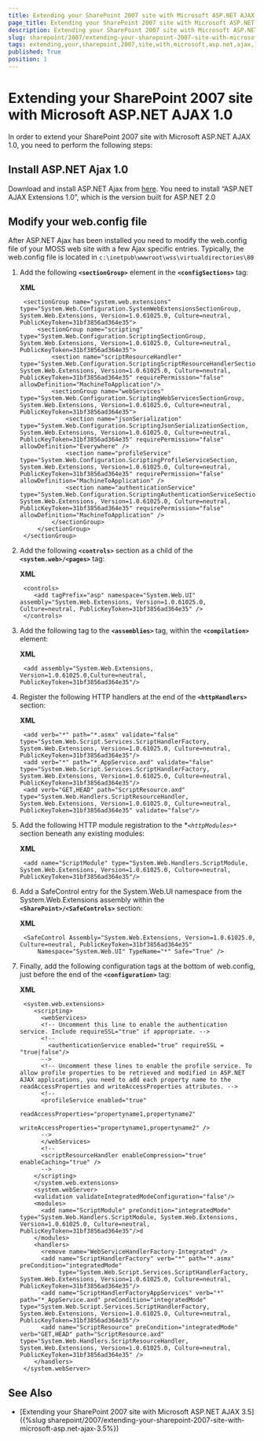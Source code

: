 ```yaml
---
title: Extending your SharePoint 2007 site with Microsoft ASP.NET AJAX 1.0
page_title: Extending your SharePoint 2007 site with Microsoft ASP.NET AJAX 1.0 | UI for ASP.NET AJAX Documentation
description: Extending your SharePoint 2007 site with Microsoft ASP.NET AJAX 1.0
slug: sharepoint/2007/extending-your-sharepoint-2007-site-with-microsoft-asp.net-ajax-1.0
tags: extending,your,sharepoint,2007,site,with,microsoft,asp.net,ajax,1.0
published: True
position: 1
---
```


# Extending your SharePoint 2007 site with Microsoft ASP.NET AJAX 1.0



In order to extend your SharePoint 2007 site with Microsoft ASP.NET AJAX 1.0, you need to perform the following steps:

## Install ASP.NET Ajax 1.0

Download and install ASP.NET Ajax from [here](https://www.microsoft.com/downloads/details.aspx?FamilyID=ca9d90fa-e8c9-42e3-aa19-08e2c027f5d6&displaylang=en). You need to install “ASP.NET AJAX Extensions 1.0”, which is the version built for ASP.NET 2.0

## Modify your web.config file

After ASP.NET Ajax has been installed you need to modify the web.config file of your MOSS web site with a few Ajax specific entries. Typically, the web.config file is located in `c:\inetpub\wwwroot\wss\virtualdirectories\80`

1. Add the following **`<sectionGroup>`** element in the **`<configSections>`** tag:

	**XML**

	    <sectionGroup name="system.web.extensions" type="System.Web.Configuration.SystemWebExtensionsSectionGroup, System.Web.Extensions, Version=1.0.61025.0, Culture=neutral, PublicKeyToken=31bf3856ad364e35">
	        <sectionGroup name="scripting" type="System.Web.Configuration.ScriptingSectionGroup, System.Web.Extensions, Version=1.0.61025.0, Culture=neutral, PublicKeyToken=31bf3856ad364e35">
	            <section name="scriptResourceHandler" type="System.Web.Configuration.ScriptingScriptResourceHandlerSection, System.Web.Extensions, Version=1.0.61025.0, Culture=neutral, PublicKeyToken=31bf3856ad364e35" requirePermission="false" allowDefinition="MachineToApplication"/>
	            <sectionGroup name="webServices" type="System.Web.Configuration.ScriptingWebServicesSectionGroup, System.Web.Extensions, Version=1.0.61025.0, Culture=neutral, PublicKeyToken=31bf3856ad364e35">
	                <section name="jsonSerialization" type="System.Web.Configuration.ScriptingJsonSerializationSection, System.Web.Extensions, Version=1.0.61025.0, Culture=neutral, PublicKeyToken=31bf3856ad364e35" requirePermission="false" allowDefinition="Everywhere" />
	                <section name="profileService" type="System.Web.Configuration.ScriptingProfileServiceSection, System.Web.Extensions, Version=1.0.61025.0, Culture=neutral, PublicKeyToken=31bf3856ad364e35" requirePermission="false" allowDefinition="MachineToApplication" />
	                <section name="authenticationService" type="System.Web.Configuration.ScriptingAuthenticationServiceSection, System.Web.Extensions, Version=1.0.61025.0, Culture=neutral, PublicKeyToken=31bf3856ad364e35" requirePermission="false" allowDefinition="MachineToApplication" />
	            </sectionGroup>
	        </sectionGroup>
	    </sectionGroup>




1. Add the following **`<controls>`** section as a child of the **`<system.web>/<pages>`** tag:

	**XML**

	    <controls>
	       <add tagPrefix="asp" namespace="System.Web.UI" assembly="System.Web.Extensions, Version=1.0.61025.0, Culture=neutral, PublicKeyToken=31bf3856ad364e35" />
	    </controls>




1. Add the following tag to the **`<assemblies>`** tag, within the **`<compilation>`** element:

	**XML**

	    <add assembly="System.Web.Extensions, Version=1.0.61025.0,Culture=neutral, PublicKeyToken=31bf3856ad364e35"/>




1. Register the following HTTP handlers at the end of the **`<httpHandlers>`** section:

	**XML**

	    <add verb="*" path="*.asmx" validate="false" type="System.Web.Script.Services.ScriptHandlerFactory, System.Web.Extensions, Version=1.0.61025.0, Culture=neutral, PublicKeyToken=31bf3856ad364e35"/>
	    <add verb="*" path="*_AppService.axd" validate="false" type="System.Web.Script.Services.ScriptHandlerFactory, System.Web.Extensions, Version=1.0.61025.0, Culture=neutral, PublicKeyToken=31bf3856ad364e35"/>
	    <add verb="GET,HEAD" path="ScriptResource.axd" type="System.Web.Handlers.ScriptResourceHandler, System.Web.Extensions, Version=1.0.61025.0, Culture=neutral, PublicKeyToken=31bf3856ad364e35" validate="false"/>




1. Add the following HTTP module registration to the **`<httpModules>*`* section beneath any existing modules:

	**XML**

	    <add name="ScriptModule" type="System.Web.Handlers.ScriptModule, System.Web.Extensions, Version=1.0.61025.0, Culture=neutral, PublicKeyToken=31bf3856ad364e35"/>




1. Add a SafeControl entry for the System.Web.UI namespace from the System.Web.Extensions assembly within the **`<SharePoint>/<SafeControls>`** section:

	**XML**

	    <SafeControl Assembly="System.Web.Extensions, Version=1.0.61025.0, Culture=neutral, PublicKeyToken=31bf3856ad364e35" 
	        Namespace="System.Web.UI" TypeName="*" Safe="True" />




1. Finally, add the following configuration tags at the bottom of web.config, just before the end of the **`<configuration>`** tag:

	**XML**

	    <system.web.extensions>
	       <scripting>
	         <webServices>
	         <!-- Uncomment this line to enable the authentication service. Include requireSSL="true" if appropriate. -->
	         <!--
	           <authenticationService enabled="true" requireSSL = "true|false"/>
	         -->
	         <!-- Uncomment these lines to enable the profile service. To allow profile properties to be retrieved and modified in ASP.NET AJAX applications, you need to add each property name to the readAccessProperties and writeAccessProperties attributes. -->
	         <!--
	         <profileService enabled="true"
	                         readAccessProperties="propertyname1,propertyname2"
	                         writeAccessProperties="propertyname1,propertyname2" />
	         -->
	         </webServices>
	         <!--
	         <scriptResourceHandler enableCompression="true" enableCaching="true" />
	         -->
	       </scripting>
	       </system.web.extensions>
	       <system.webServer>
	       <validation validateIntegratedModeConfiguration="false"/>
	       <modules>
	         <add name="ScriptModule" preCondition="integratedMode" type="System.Web.Handlers.ScriptModule, System.Web.Extensions, Version=1.0.61025.0, Culture=neutral, PublicKeyToken=31bf3856ad364e35"/>d
	       </modules>
	       <handlers>
	         <remove name="WebServiceHandlerFactory-Integrated" />
	         <add name="ScriptHandlerFactory" verb="*" path="*.asmx" preCondition="integratedMode"
	              type="System.Web.Script.Services.ScriptHandlerFactory, System.Web.Extensions, Version=1.0.61025.0, Culture=neutral, PublicKeyToken=31bf3856ad364e35"/>
	         <add name="ScriptHandlerFactoryAppServices" verb="*" path="*_AppService.axd" preCondition="integratedMode" type="System.Web.Script.Services.ScriptHandlerFactory, System.Web.Extensions, Version=1.0.61025.0, Culture=neutral, PublicKeyToken=31bf3856ad364e35"/>
	         <add name="ScriptResource" preCondition="integratedMode" verb="GET,HEAD" path="ScriptResource.axd" type="System.Web.Handlers.ScriptResourceHandler, System.Web.Extensions, Version=1.0.61025.0, Culture=neutral, PublicKeyToken=31bf3856ad364e35" />
	       </handlers>
	    </system.webServer>




## See Also

 * [Extending your SharePoint 2007 site with Microsoft ASP.NET AJAX 3.5]({%slug sharepoint/2007/extending-your-sharepoint-2007-site-with-microsoft-asp.net-ajax-3.5%})

